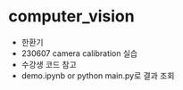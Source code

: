 # computer_vision
- 한환기
- 230607 camera calibration 실습
- 수강생 코드 참고
- demo.ipynb or python main.py로 결과 조회
